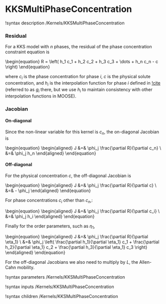 # KKSMultiPhaseConcentration

!syntax description /Kernels/KKSMultiPhaseConcentration

### Residual

For a KKS model with $n$ phases, the residual of the phase concentration
constraint equation is

\begin{equation}
R = \left( h_1 c_1 + h_2 c_2 + h_3 c_3 + \dots + h_n c_n - c  \right)
\end{equation}

where $c_i$ is the phase concentration for phase $i$, $c$ is the physical solute
concentration, and $h_i$ is the interpolation function for phase $i$ defined in
[!cite](Folch05) (referred to as $g_i$ there, but we use $h_i$ to maintain
consistency with other interpolation functions in MOOSE).

### Jacobian

#### On-diagonal

Since the non-linear variable for this kernel is $c_n$, the on-diagonal Jacobian is

\begin{equation}
\begin{aligned}
J &=& \phi_j \frac{\partial R}{\partial c_n} \\
&=& \phi_j h_n
\end{aligned}
\end{equation}

#### Off-diagonal

For the physical concentration $c$, the off-diagonal Jacobian is

\begin{equation}
\begin{aligned}
J &=& \phi_j \frac{\partial R}{\partial c} \\
&=& - \phi_j
\end{aligned}
\end{equation}

For phase concentrations $c_i$ other than $c_n$,:

\begin{equation}
\begin{aligned}
J &=& \phi_j \frac{\partial R}{\partial c_i} \\
&=& \phi_j h_i
\end{aligned}
\end{equation}

Finally for the order parameters, such as $\eta_1$,

\begin{equation}
\begin{aligned}
J &=& \phi_j \frac{\partial R}{\partial \eta_1} \\
&=& \phi_j \left( \frac{\partial h_1}{\partial \eta_1} c_1 + \frac{\partial h_2}{\partial \eta_1} c_2 +  \frac{\partial h_3}{\partial \eta_1} c_3      \right)
\end{aligned}
\end{equation}

For the off-diagonal Jacobians we also need to multiply by $L$, the Allen-Cahn
mobility.

!syntax parameters /Kernels/KKSMultiPhaseConcentration

!syntax inputs /Kernels/KKSMultiPhaseConcentration

!syntax children /Kernels/KKSMultiPhaseConcentration
